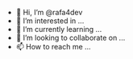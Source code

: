 - 👋 Hi, I’m @rafa4dev
- 👀 I’m interested in ...
- 🌱 I’m currently learning ...
- 💞️ I’m looking to collaborate on ...
- 📫 How to reach me ...

<!---
rafa4dev/rafa4dev is a ✨ special ✨ repository because its `README.md` (this file) appears on your GitHub profile.
You can click the Preview link to take a look at your changes.
--->
